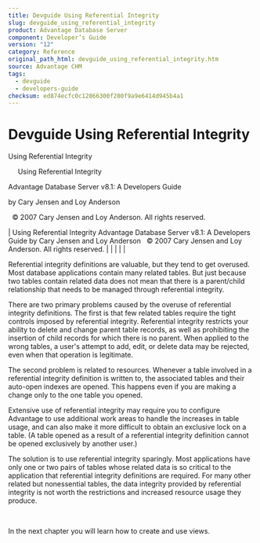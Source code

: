 ```yaml
---
title: Devguide Using Referential Integrity
slug: devguide_using_referential_integrity
product: Advantage Database Server
component: Developer’s Guide
version: "12"
category: Reference
original_path_html: devguide_using_referential_integrity.htm
source: Advantage CHM
tags:
  - devguide
  - developers-guide
checksum: ed874ecfc0c12866300f280f9a9e6414d945b4a1
---
```


# Devguide Using Referential Integrity

Using Referential Integrity

     Using Referential Integrity

Advantage Database Server v8.1: A Developers Guide

by Cary Jensen and Loy Anderson

  © 2007 Cary Jensen and Loy Anderson. All rights reserved.

| Using Referential Integrity  Advantage Database Server v8.1: A Developers Guide  by Cary Jensen and Loy Anderson    © 2007 Cary Jensen and Loy Anderson. All rights reserved. |  |  |  |  |

Referential integrity definitions are valuable, but they tend to get overused. Most database applications contain many related tables. But just because two tables contain related data does not mean that there is a parent/child relationship that needs to be managed through referential integrity.

There are two primary problems caused by the overuse of referential integrity definitions. The first is that few related tables require the tight controls imposed by referential integrity. Referential integrity restricts your ability to delete and change parent table records, as well as prohibiting the insertion of child records for which there is no parent. When applied to the wrong tables, a user's attempt to add, edit, or delete data may be rejected, even when that operation is legitimate.

The second problem is related to resources. Whenever a table involved in a referential integrity definition is written to, the associated tables and their auto-open indexes are opened. This happens even if you are making a change only to the one table you opened.

Extensive use of referential integrity may require you to configure Advantage to use additional work areas to handle the increases in table usage, and can also make it more difficult to obtain an exclusive lock on a table. (A table opened as a result of a referential integrity definition cannot be opened exclusively by another user.)

The solution is to use referential integrity sparingly. Most applications have only one or two pairs of tables whose related data is so critical to the application that referential integrity definitions are required. For many other related but nonessential tables, the data integrity provided by referential integrity is not worth the restrictions and increased resource usage they produce.

 

In the next chapter you will learn how to create and use views.
